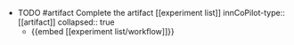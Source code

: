 - TODO #artifact Complete the artifact [[experiment list]]
  innCoPilot-type:: [[artifact]]
  collapsed:: true
  - {{embed [[experiment list/workflow]]}}



